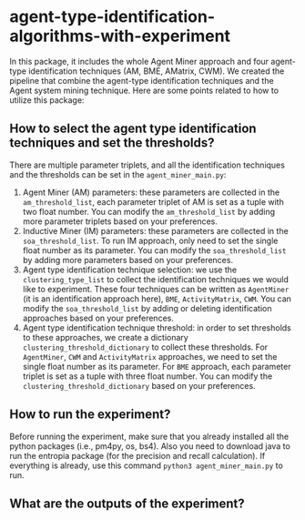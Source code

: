 # agent-type-identification-algorithms-with-experiment
In this package, it includes the whole Agent Miner approach and four agent-type identification techniques (AM, BME, AMatrix, CWM). We created the pipeline that combine the agent-type identification techniques and the Agent system mining technique. Here are some points related to how to utilize this package:

## How to select the agent type identification techniques and set the thresholds?
There are multiple parameter triplets, and all the identification techniques and the thresholds can be set in the `agent_miner_main.py`:
1. Agent Miner (AM) parameters: these parameters are collected in the `am_threshold_list`, each parameter triplet of AM is set as a tuple with two float number. You can modify the `am_threshold_list` by adding more parameter triplets based on your preferences.
2. Inductive Miner (IM) parameters: these parameters are collected in the `soa_threshold_list`. To run IM approach, only need to set the single float number as its parameter. You can modify the `soa_threshold_list` by adding more parameters based on your preferences.
3. Agent type identification technique selection: we use the `clustering_type_list` to collect the identification techniques we would like to experiment. These four techniques can be written as `AgentMiner` (it is an identification approach here), `BME`, `ActivityMatrix`, `CWM`. You can modify the `soa_threshold_list` by adding or deleting identification approaches based on your preferences.
4. Agent type identification technique threshold: in order to set thresholds to these approaches, we create a dictionary `clustering_threshold_dictionary` to collect these thresholds. For `AgentMiner`, `CWM` and `ActivityMatrix` approaches, we need to set the single float number as its parameter. For `BME` approach, each parameter triplet is set as a tuple with three float number. You can modify the `clustering_threshold_dictionary` based on your preferences.
   

## How to run the experiment?
Before running the experiment, make sure that you already installed all the python packages (i.e., pm4py, os, bs4). Also you need to download java to run the entropia package (for the precision and recall calculation). If everything is already, use this command `python3 agent_miner_main.py` to run.

## What are the outputs of the experiment?
